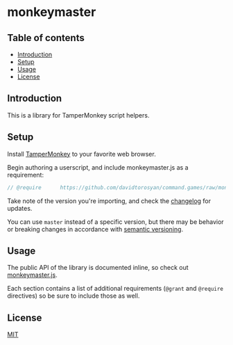 # monkeymaster

## Table of contents

- [Introduction](#introduction)
- [Setup](#setup)
- [Usage](#usage)
- [License](#license)

## Introduction

This is a library for TamperMonkey script helpers.

## Setup

Install [TamperMonkey](https://www.tampermonkey.net/) to your favorite web browser.

Begin authoring a userscript, and include monkeymaster.js as a requirement:
```javascript
// @require      https://github.com/davidtorosyan/command.games/raw/monkeymaster-v1.1.0/src/monkeymaster/monkeymaster.js
```

Take note of the version you're importing, and check the [changelog](CHANGELOG.md) for updates.

You can use `master` instead of a specific version, but there may be behavior or breaking changes in accordance with [semantic versioning](https://semver.org/spec/v2.0.0.html). 

## Usage

The public API of the library is documented inline, so check out [monkeymaster.js](monkeymaster.js).

Each section contains a list of additional requirements (`@grant` and `@require` directives) so be sure to include those as well.

## License
[MIT](https://choosealicense.com/licenses/mit/)
